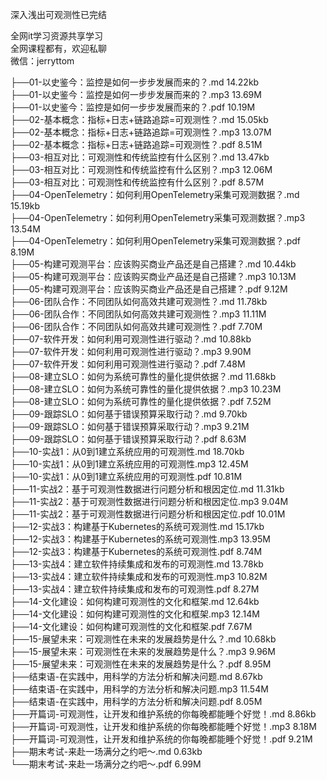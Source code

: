 深入浅出可观测性已完结

全网it学习资源共享学习<br>全网课程都有，欢迎私聊<br>微信：jerryttom<br>

├──01-以史鉴今：监控是如何一步步发展而来的？.md 14.22kb<br> ├──01-以史鉴今：监控是如何一步步发展而来的？.mp3 13.69M<br> ├──01-以史鉴今：监控是如何一步步发展而来的？.pdf 10.19M<br> ├──02-基本概念：指标+日志+链路追踪=可观测性？.md 15.05kb<br> ├──02-基本概念：指标+日志+链路追踪=可观测性？.mp3 13.07M<br> ├──02-基本概念：指标+日志+链路追踪=可观测性？.pdf 8.51M<br> ├──03-相互对比：可观测性和传统监控有什么区别？.md 13.47kb<br> ├──03-相互对比：可观测性和传统监控有什么区别？.mp3 12.06M<br> ├──03-相互对比：可观测性和传统监控有什么区别？.pdf 8.57M<br> ├──04-OpenTelemetry：如何利用OpenTelemetry采集可观测数据？.md 15.19kb<br> ├──04-OpenTelemetry：如何利用OpenTelemetry采集可观测数据？.mp3 13.54M<br> ├──04-OpenTelemetry：如何利用OpenTelemetry采集可观测数据？.pdf 8.19M<br> ├──05-构建可观测平台：应该购买商业产品还是自己搭建？.md 10.44kb<br> ├──05-构建可观测平台：应该购买商业产品还是自己搭建？.mp3 10.13M<br> ├──05-构建可观测平台：应该购买商业产品还是自己搭建？.pdf 9.12M<br> ├──06-团队合作：不同团队如何高效共建可观测性？.md 11.78kb<br> ├──06-团队合作：不同团队如何高效共建可观测性？.mp3 11.11M<br> ├──06-团队合作：不同团队如何高效共建可观测性？.pdf 7.70M<br> ├──07-软件开发：如何利用可观测性进行驱动？.md 10.88kb<br> ├──07-软件开发：如何利用可观测性进行驱动？.mp3 9.90M<br> ├──07-软件开发：如何利用可观测性进行驱动？.pdf 7.48M<br> ├──08-建立SLO：如何为系统可靠性的量化提供依据？.md 11.68kb<br> ├──08-建立SLO：如何为系统可靠性的量化提供依据？.mp3 10.23M<br> ├──08-建立SLO：如何为系统可靠性的量化提供依据？.pdf 7.52M<br> ├──09-跟踪SLO：如何基于错误预算采取行动？.md 9.70kb<br> ├──09-跟踪SLO：如何基于错误预算采取行动？.mp3 9.21M<br> ├──09-跟踪SLO：如何基于错误预算采取行动？.pdf 8.63M<br> ├──10-实战1：从0到1建立系统应用的可观测性.md 18.70kb<br> ├──10-实战1：从0到1建立系统应用的可观测性.mp3 12.45M<br> ├──10-实战1：从0到1建立系统应用的可观测性.pdf 10.81M<br> ├──11-实战2：基于可观测性数据进行问题分析和根因定位.md 11.31kb<br> ├──11-实战2：基于可观测性数据进行问题分析和根因定位.mp3 9.04M<br> ├──11-实战2：基于可观测性数据进行问题分析和根因定位.pdf 10.01M<br> ├──12-实战3：构建基于Kubernetes的系统可观测性.md 15.17kb<br> ├──12-实战3：构建基于Kubernetes的系统可观测性.mp3 13.95M<br> ├──12-实战3：构建基于Kubernetes的系统可观测性.pdf 8.74M<br> ├──13-实战4：建立软件持续集成和发布的可观测性.md 13.78kb<br> ├──13-实战4：建立软件持续集成和发布的可观测性.mp3 10.82M<br> ├──13-实战4：建立软件持续集成和发布的可观测性.pdf 8.27M<br> ├──14-文化建设：如何构建可观测性的文化和框架.md 12.64kb<br> ├──14-文化建设：如何构建可观测性的文化和框架.mp3 12.14M<br> ├──14-文化建设：如何构建可观测性的文化和框架.pdf 7.67M<br> ├──15-展望未来：可观测性在未来的发展趋势是什么？.md 10.68kb<br> ├──15-展望未来：可观测性在未来的发展趋势是什么？.mp3 9.96M<br> ├──15-展望未来：可观测性在未来的发展趋势是什么？.pdf 8.95M<br> ├──结束语-在实践中，用科学的方法分析和解决问题.md 8.67kb<br> ├──结束语-在实践中，用科学的方法分析和解决问题.mp3 11.54M<br> ├──结束语-在实践中，用科学的方法分析和解决问题.pdf 8.05M<br> ├──开篇词-可观测性，让开发和维护系统的你每晚都能睡个好觉！.md 8.86kb<br> ├──开篇词-可观测性，让开发和维护系统的你每晚都能睡个好觉！.mp3 8.18M<br> ├──开篇词-可观测性，让开发和维护系统的你每晚都能睡个好觉！.pdf 9.21M<br> ├──期末考试-来赴一场满分之约吧～.md 0.63kb<br> └──期末考试-来赴一场满分之约吧～.pdf 6.99M